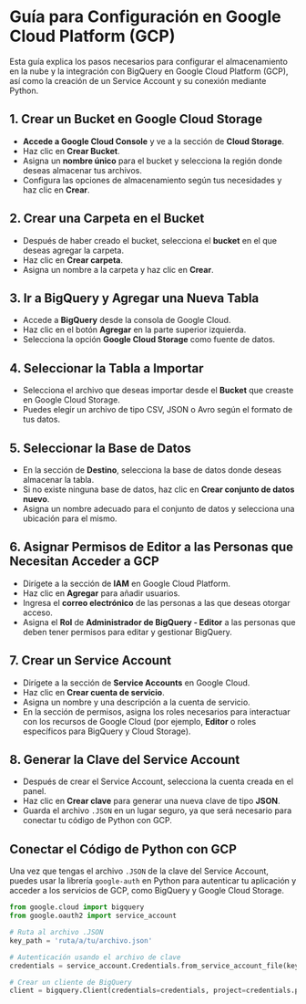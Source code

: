 # Guía para Configuración en Google Cloud Platform (GCP)

Esta guía explica los pasos necesarios para configurar el almacenamiento en la nube y la integración con BigQuery en Google Cloud Platform (GCP), así como la creación de un Service Account y su conexión mediante Python.

## 1. Crear un Bucket en Google Cloud Storage
- **Accede a Google Cloud Console** y ve a la sección de **Cloud Storage**.
- Haz clic en **Crear Bucket**.
- Asigna un **nombre único** para el bucket y selecciona la región donde deseas almacenar tus archivos.
- Configura las opciones de almacenamiento según tus necesidades y haz clic en **Crear**.

## 2. Crear una Carpeta en el Bucket
- Después de haber creado el bucket, selecciona el **bucket** en el que deseas agregar la carpeta.
- Haz clic en **Crear carpeta**.
- Asigna un nombre a la carpeta y haz clic en **Crear**.

## 3. Ir a BigQuery y Agregar una Nueva Tabla
- Accede a **BigQuery** desde la consola de Google Cloud.
- Haz clic en el botón **Agregar** en la parte superior izquierda.
- Selecciona la opción **Google Cloud Storage** como fuente de datos.

## 4. Seleccionar la Tabla a Importar
- Selecciona el archivo que deseas importar desde el **Bucket** que creaste en Google Cloud Storage.
- Puedes elegir un archivo de tipo CSV, JSON o Avro según el formato de tus datos.

## 5. Seleccionar la Base de Datos
- En la sección de **Destino**, selecciona la base de datos donde deseas almacenar la tabla.
- Si no existe ninguna base de datos, haz clic en **Crear conjunto de datos nuevo**.
- Asigna un nombre adecuado para el conjunto de datos y selecciona una ubicación para el mismo.

## 6. Asignar Permisos de Editor a las Personas que Necesitan Acceder a GCP
- Dirígete a la sección de **IAM** en Google Cloud Platform.
- Haz clic en **Agregar** para añadir usuarios.
- Ingresa el **correo electrónico** de las personas a las que deseas otorgar acceso.
- Asigna el **Rol** de **Administrador de BigQuery - Editor** a las personas que deben tener permisos para editar y gestionar BigQuery.

## 7. Crear un Service Account
- Dirígete a la sección de **Service Accounts** en Google Cloud.
- Haz clic en **Crear cuenta de servicio**.
- Asigna un nombre y una descripción a la cuenta de servicio.
- En la sección de permisos, asigna los roles necesarios para interactuar con los recursos de Google Cloud (por ejemplo, **Editor** o roles específicos para BigQuery y Cloud Storage).

## 8. Generar la Clave del Service Account
- Después de crear el Service Account, selecciona la cuenta creada en el panel.
- Haz clic en **Crear clave** para generar una nueva clave de tipo **JSON**.
- Guarda el archivo `.JSON` en un lugar seguro, ya que será necesario para conectar tu código de Python con GCP.

## Conectar el Código de Python con GCP
Una vez que tengas el archivo `.JSON` de la clave del Service Account, puedes usar la librería `google-auth` en Python para autenticar tu aplicación y acceder a los servicios de GCP, como BigQuery y Google Cloud Storage.

```python
from google.cloud import bigquery
from google.oauth2 import service_account

# Ruta al archivo .JSON
key_path = 'ruta/a/tu/archivo.json'

# Autenticación usando el archivo de clave
credentials = service_account.Credentials.from_service_account_file(key_path)

# Crear un cliente de BigQuery
client = bigquery.Client(credentials=credentials, project=credentials.project_id)